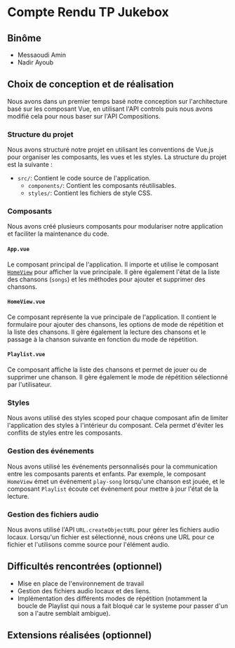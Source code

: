 # Compte Rendu TP Jukebox

## Binôme
- Messaoudi Amin
- Nadir Ayoub

## Choix de conception et de réalisation
Nous avons dans un premier temps basé notre conception sur l'architecture basé sur les composant Vue, en utilisant l'API controls puis nous avons modifié cela pour nous baser sur l'API Compositions.

### Structure du projet
Nous avons structuré notre projet en utilisant les conventions de Vue.js pour organiser les composants, les vues et les styles. La structure du projet est la suivante :
- `src/`: Contient le code source de l'application.
  - `components/`: Contient les composants réutilisables.
  - `styles/`: Contient les fichiers de style CSS.

### Composants
Nous avons créé plusieurs composants pour modulariser notre application et faciliter la maintenance du code.

#### `App.vue`
Le composant principal de l'application. Il importe et utilise le composant [`HomeView`](src/components/HomeView.vue) pour afficher la vue principale. Il gère également l'état de la liste des chansons (`songs`) et les méthodes pour ajouter et supprimer des chansons.

#### `HomeView.vue`
Ce composant représente la vue principale de l'application. Il contient le formulaire pour ajouter des chansons, les options de mode de répétition et la liste des chansons. Il gère également la lecture des chansons et le passage à la chanson suivante en fonction du mode de répétition.

#### `Playlist.vue`
Ce composant affiche la liste des chansons et permet de jouer ou de supprimer une chanson. Il gère également le mode de répétition sélectionné par l'utilisateur.

### Styles
Nous avons utilisé des styles scoped pour chaque composant afin de limiter l'application des styles à l'intérieur du composant. Cela permet d'éviter les conflits de styles entre les composants.

### Gestion des événements
Nous avons utilisé les événements personnalisés pour la communication entre les composants parents et enfants. Par exemple, le composant `HomeView` émet un événement `play-song` lorsqu'une chanson est jouée, et le composant `Playlist` écoute cet événement pour mettre à jour l'état de la lecture.

### Gestion des fichiers audio
Nous avons utilisé l'API `URL.createObjectURL` pour gérer les fichiers audio locaux. Lorsqu'un fichier est sélectionné, nous créons une URL pour ce fichier et l'utilisons comme source pour l'élément audio.

## Difficultés rencontrées (optionnel)
- Mise en place de l'environnement de travail
- Gestion des fichiers audio locaux et des liens.
- Implémentation des différents modes de répétition (notamment la boucle de Playlist qui nous a fait bloqué car le systeme pour passer d'un son a l'autre semblait ambigue).

## Extensions réalisées (optionnel)